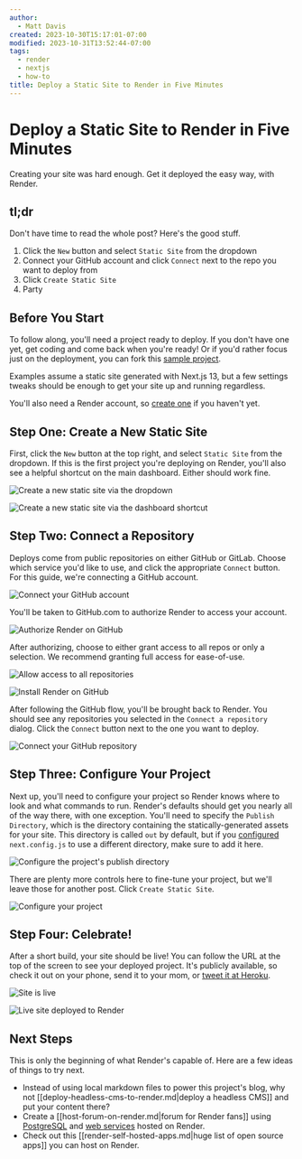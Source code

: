 ```yaml
---
author:
  - Matt Davis
created: 2023-10-30T15:17:01-07:00
modified: 2023-10-31T13:52:44-07:00
tags:
  - render
  - nextjs
  - how-to
title: Deploy a Static Site to Render in Five Minutes
---
```


# Deploy a Static Site to Render in Five Minutes

Creating your site was hard enough. Get it deployed the easy way, with Render.

## tl;dr

Don't have time to read the whole post? Here's the good stuff.

1. Click the `New` button and select `Static Site` from the dropdown
2. Connect your GitHub account and click `Connect` next to the repo you want to deploy from
3. Click `Create Static Site`
4. Party

## Before You Start

To follow along, you'll need a project ready to deploy. If you don't have one yet, get coding and come back when you're ready! Or if you'd rather focus just on the deployment, you can fork this [sample project](https://github.com/mattdaviscodes/hello-render).

Examples assume a static site generated with Next.js 13, but a few settings tweaks should be enough to get your site up and running regardless.

You'll also need a Render account, so [create one](https://dashboard.render.com/register?next=%2F) if you haven't yet.

## Step One: Create a New Static Site

First, click the `New` button at the top right, and select `Static Site` from the dropdown. If this is the first project you're deploying on Render, you'll also see a helpful shortcut on the main dashboard. Either should work fine.

![Create a new static site via the dropdown](/new-static-site-dropdown.png)

![Create a new static site via the dashboard shortcut](/new-static-site-dashboard.png)

## Step Two: Connect a Repository

Deploys come from public repositories on either GitHub or GitLab. Choose which service you'd like to use, and click the appropriate `Connect` button. For this guide, we're connecting a GitHub account.

![Connect your GitHub account](/connect-github.png)

You'll be taken to GitHub.com to authorize Render to access your account.

![Authorize Render on GitHub](/gh-auth-render.png)

After authorizing, choose to either grant access to all repos or only a selection. We recommend granting full access for ease-of-use.

![Allow access to all repositories](/gh-install-render-1.png)

![Install Render on GitHub](/gh-install-render-2.png)

After following the GitHub flow, you'll be brought back to Render. You should see any repositories you selected in the `Connect a repository` dialog. Click the `Connect` button next to the one you want to deploy.

![Connect your GitHub repository](/connect-repo.png)

## Step Three: Configure Your Project

Next up, you'll need to configure your project so Render knows where to look and what commands to run. Render's defaults should get you nearly all of the way there, with one exception. You'll need to specify the `Publish Directory`, which is the directory containing the statically-generated assets for your site. This directory is called `out` by default, but if you [configured](https://nextjs.org/docs/pages/building-your-application/deploying/static-exports#configuration) `next.config.js` to use a different directory, make sure to add it here.

![Configure the project's publish directory](/configure-project-1.png)

There are plenty more controls here to fine-tune your project, but we'll leave those for another post. Click `Create Static Site`.

![Configure your project](/configure-project-2.png)

## Step Four: Celebrate!

After a short build, your site should be live! You can follow the URL at the top of the screen to see your deployed project. It's publicly available, so check it out on your phone, send it to your mom, or [tweet it at Heroku](https://twitter.com/heroku).

![Site is live](/site-is-live-1.png)

![Live site deployed to Render](/site-is-live-2.png)

## Next Steps

This is only the beginning of what Render's capable of. Here are a few ideas of things to try next.

- Instead of using local markdown files to power this project's blog, why not [[deploy-headless-cms-to-render.md|deploy a headless CMS]] and put your content there?
- Create a [[host-forum-on-render.md|forum for Render fans]] using [PostgreSQL](https://render.com/docs/databases) and [web services](https://render.com/docs/web-services) hosted on Render.
- Check out this [[render-self-hosted-apps.md|huge list of open source apps]] you can host on Render.
